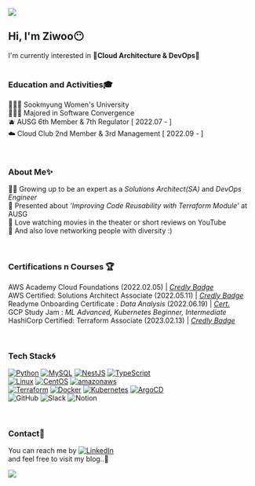 <img src="https://capsule-render.vercel.app/api?type=waving&color=auto&height=130&section=header" />  

## Hi, I'm Ziwoo😶
I'm currently interested in **🌟Cloud Architecture & DevOps🌟**  
<br>
### Education and Activities🎓
👩🏻‍🎓 Sookmyung Women's University  
👩🏻‍💻 Majored in Software Convergence  
🫐 AUSG 6th Member & 7th Regulator [ 2022.07 - ]  
☁️ Cloud Club 2nd Member & 3rd Management [ 2022.09 - ]

<br>

### About Me✨
👶🏻 Growing up to be an expert as a _Solutions Architect(SA)_ and _DevOps Engineer_   
🎤 Presented about _'Improving Code Reusability with Terraform Module'_ at AUSG   
🎥 Love watching movies in the theater or short reviews on YouTube  
🌝 And also love networking people with diversity :)

<br>

### Certifications n Courses 🏆
AWS Academy Cloud Foundations (2022.02.05) | _[Credly Badge](https://www.credly.com/badges/113c4299-a6d0-489c-8f69-e7ab30d5eed2/public_url)_   
AWS Certified: Solutions Architect Associate (2022.05.11) | _[Credly Badge](https://www.credly.com/badges/af5b9962-94c6-4400-87d3-e76f9fc23492/public_url)_  
Readyme Onboarding Certificate : _Data Analysis_ (2022.06.19) | _[Cert.](https://user-images.githubusercontent.com/70079416/230597980-46737754-b107-4218-a715-49aa19c1137a.jpg)_  
GCP Study Jam : _ML Advanced, Kubernetes Beginner, Intermediate_   
HashiCorp Certified: Terraform Associate (2023.02.13) | _[Credly Badge](https://www.credly.com/badges/0eda154e-bf1c-4645-9f23-64010a11be70/public_url)_    


<br>

### Tech Stack🌀
[![Python](https://img.shields.io/badge/Python-3776AB?style=flat-plastic&logo=Python&logoColor=white)](https://www.python.org/)
[![MySQL](https://img.shields.io/badge/MySQL-4479A1?style=flat-plastic&logo=MYSQL&logoColor=white)](https://www.mysql.com/)
[![NestJS](https://img.shields.io/badge/NestJS-E0234E?style=flat-plastic&logo=NestJS&logoColor=white)](https://nestjs.com/)
[![TypeScript](https://img.shields.io/badge/TypeScript-3178C6?style=flat-plastic&logo=TypeScript&logoColor=white)](https://www.typescriptlang.org/)
<br>
[![Linux](https://img.shields.io/badge/Linux-FCC624?style=flat-plastic&logo=linux&logoColor=black)](https://www.linux.org/)
[![CentOS](https://img.shields.io/badge/CentOS-262577?style=flat-plastic&logo=CentOS&logoColor=white)](https://www.centos.org/)
[![amazonaws](https://img.shields.io/badge/AmazonAWS-232F3E?style=flat-plastic&logo=amazonaws&logoColor=white)](https://aws.amazon.com/ko/)
<br>
[![Terraform](https://img.shields.io/badge/Terraform-7B42BC?style=flat-plastic&logo=terraform&logoColor=white)](https://www.terraform.io/)
[![Docker](https://img.shields.io/badge/Docker-2496ED?style=flat-plastic&logo=docker&logoColor=white)](https://www.docker.com/)
[![Kubernetes](https://img.shields.io/badge/Kubernetes-326CE5?style=flat-plastic&logo=kubernetes&logoColor=white)](https://kubernetes.io/)
[![ArgoCD](https://img.shields.io/badge/ArgoCD-EF7B4D?style=flat-plastic&logo=Argo&logoColor=white)](https://argo-cd.readthedocs.io/en/stable/)
<br>
![GitHub](https://img.shields.io/badge/GitHub-181717?style=flat-plastic&logo=github&logoColor=white)
![Slack](https://img.shields.io/badge/Slack-4A154B?style=flat-plastic&logo=slack&logoColor=white)
![Notion](https://img.shields.io/badge/Notion-000000?style=flat-plastic&logo=notion&logoColor=white)

<br>


### Contact📍
You can reach me by [![LinkedIn](https://img.shields.io/badge/LinkedIn-0A66C2?style=flat-plastic&logo=LinkedIn&logoColor=white)](https://www.linkedin.com/in/jiwoo-jeong-187721238/)  
and feel free to visit my blog..💙
<!--
![Ziwoo's GitHub stats](https://github-readme-stats.vercel.app/api?username=ziwooda&theme=dark&show_icons=true)
-->


<img src="https://capsule-render.vercel.app/api?type=waving&color=auto&height=130&section=footer" />  
